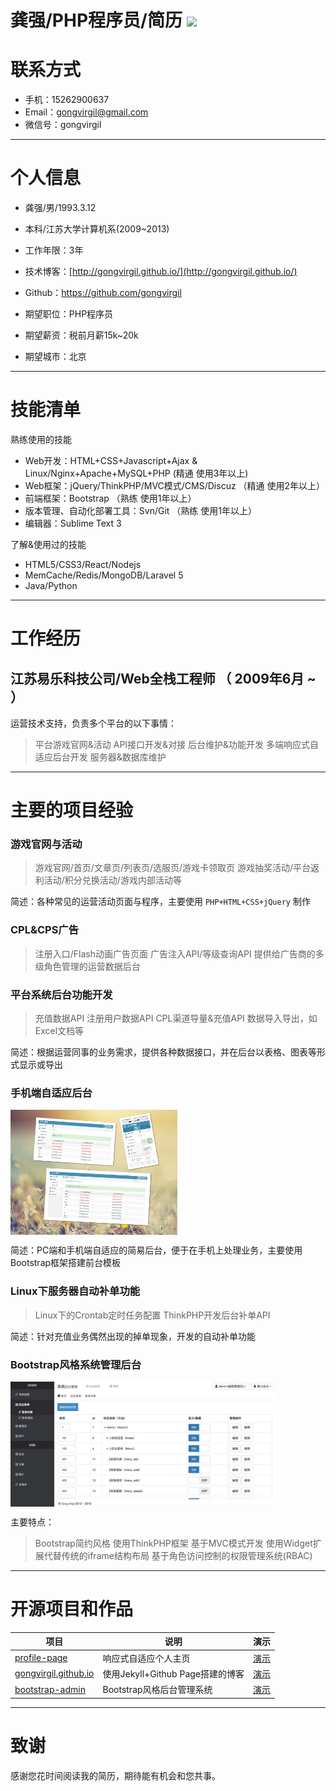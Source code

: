# 龚强/PHP程序员/简历 [![](https://img.shields.io/badge/download-pdf-green.svg)][D1]

# 联系方式

- 手机：15262900637
- Email：gongvirgil@gmail.com
- 微信号：gongvirgil

---

# 个人信息

- 龚强/男/1993.3.12
- 本科/江苏大学计算机系(2009~2013)
- 工作年限：3年
- 技术博客：[http://gongvirgil.github.io/](http://gongvirgil.github.io/)
- Github：https://github.com/gongvirgil

- 期望职位：PHP程序员
- 期望薪资：税前月薪15k~20k
- 期望城市：北京

---

# 技能清单

熟练使用的技能

- Web开发：HTML+CSS+Javascript+Ajax & Linux/Nginx+Apache+MySQL+PHP (精通 使用3年以上)
- Web框架：jQuery/ThinkPHP/MVC模式/CMS/Discuz （精通 使用2年以上）
- 前端框架：Bootstrap （熟练 使用1年以上）
- 版本管理、自动化部署工具：Svn/Git （熟练 使用1年以上）
- 编辑器：Sublime Text 3

了解&使用过的技能

- HTML5/CSS3/React/Nodejs
- MemCache/Redis/MongoDB/Laravel 5
- Java/Python

---

# 工作经历

## 江苏易乐科技公司/Web全栈工程师 （ 2009年6月 ~ ）

运营技术支持，负责多个平台的以下事情：

> 平台游戏官网&活动
> API接口开发&对接
> 后台维护&功能开发
> 多端响应式自适应后台开发
> 服务器&数据库维护

---

# 主要的项目经验

### 游戏官网与活动

> 游戏官网/首页/文章页/列表页/选服页/游戏卡领取页
> 游戏抽奖活动/平台返利活动/积分兑换活动/游戏内部活动等

简述：各种常见的运营活动页面与程序，主要使用 `PHP+HTML+CSS+jQuery` 制作

### CPL&CPS广告

> 注册入口/Flash动画广告页面
> 广告注入API/等级查询API
> 提供给广告商的多级角色管理的运营数据后台

### 平台系统后台功能开发

> 充值数据API
> 注册用户数据API
> CPL渠道导量&充值API
> 数据导入导出，如Excel文档等

简述：根据运营同事的业务需求，提供各种数据接口，并在后台以表格、图表等形式显示或导出

### 手机端自适应后台

<img src="./images/profile-pic-wap.jpg" height="200" title="多端响应式自适应后台" alt="多端响应式自适应后台.jpg" align="center" />

简述：PC端和手机端自适应的简易后台，便于在手机上处理业务，主要使用Bootstrap框架搭建前台模板

### Linux下服务器自动补单功能 

> Linux下的Crontab定时任务配置
> ThinkPHP开发后台补单API

简述：针对充值业务偶然出现的掉单现象，开发的自动补单功能

### Bootstrap风格系统管理后台

<img src="./images/profile-pic-admin.jpg" height="200" title="Bootstrap风格系统管理后台" alt="Bootstrap风格系统管理后台.jpg" align="center" />

主要特点：

> Bootstrap简约风格
> 使用ThinkPHP框架
> 基于MVC模式开发
> 使用Widget扩展代替传统的iframe结构布局
> 基于角色访问控制的权限管理系统(RBAC)

---

# 开源项目和作品

项目|说明|演示
---|---|---
[profile-page][P1]|响应式自适应个人主页|[演示][S1]
[gongvirgil.github.io][P2]|使用Jekyll+Github Page搭建的博客|[演示][S2]
[bootstrap-admin][P3]|Bootstrap风格后台管理系统|[演示][S3]

---

# 致谢 

感谢您花时间阅读我的简历，期待能有机会和您共事。

[D1]: https://github.com/gongvirgil/resume/GongQiang_PHPer_Resume.pdf "PDF简历下载"

[P1]: https://github.com/gongvirgil/profile "profile"
[P2]: https://github.com/gongvirgil/gongvirgil.github.io "gongvirgil.github.io"
[P3]: https://github.com/gongvirgil/bootstrap-admin "bootstrap-admin"

[S1]: http://gongvirgil.github.io/profile/index-ch.html "个人主页"
[S2]: http://gongvirgil.github.io/ "莫离君的博客"
[S3]: http://ppmoli.esy.es/admin/ "后台管理系统"

